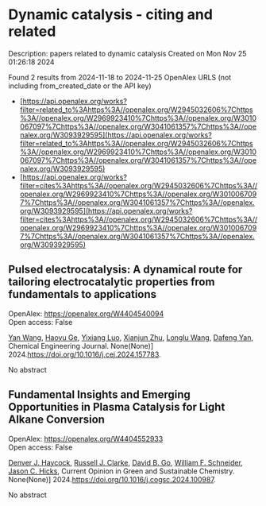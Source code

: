 # Dynamic catalysis - citing and related
Description: papers related to dynamic catalysis
Created on Mon Nov 25 01:26:18 2024

Found 2 results from 2024-11-18 to 2024-11-25
OpenAlex URLS (not including from_created_date or the API key)
- [https://api.openalex.org/works?filter=related_to%3Ahttps%3A//openalex.org/W2945032606%7Chttps%3A//openalex.org/W2969923410%7Chttps%3A//openalex.org/W3010067097%7Chttps%3A//openalex.org/W3041061357%7Chttps%3A//openalex.org/W3093929595](https://api.openalex.org/works?filter=related_to%3Ahttps%3A//openalex.org/W2945032606%7Chttps%3A//openalex.org/W2969923410%7Chttps%3A//openalex.org/W3010067097%7Chttps%3A//openalex.org/W3041061357%7Chttps%3A//openalex.org/W3093929595)
- [https://api.openalex.org/works?filter=cites%3Ahttps%3A//openalex.org/W2945032606%7Chttps%3A//openalex.org/W2969923410%7Chttps%3A//openalex.org/W3010067097%7Chttps%3A//openalex.org/W3041061357%7Chttps%3A//openalex.org/W3093929595](https://api.openalex.org/works?filter=cites%3Ahttps%3A//openalex.org/W2945032606%7Chttps%3A//openalex.org/W2969923410%7Chttps%3A//openalex.org/W3010067097%7Chttps%3A//openalex.org/W3041061357%7Chttps%3A//openalex.org/W3093929595)

## Pulsed electrocatalysis: A dynamical route for tailoring electrocatalytic properties from fundamentals to applications   

OpenAlex: https://openalex.org/W4404540094    
Open access: False
    
[Yan Wang](https://openalex.org/A5107947402), [Haoyu Ge](https://openalex.org/A5015559992), [Yixiang Luo](https://openalex.org/A5111273637), [Xianjun Zhu](https://openalex.org/A5100452971), [Longlu Wang](https://openalex.org/A5101657803), [Dafeng Yan](https://openalex.org/A5026864143), Chemical Engineering Journal. None(None)] 2024.https://doi.org/10.1016/j.cej.2024.157783.
    
No abstract    

    

## Fundamental Insights and Emerging Opportunities in Plasma Catalysis for Light Alkane Conversion   

OpenAlex: https://openalex.org/W4404552933    
Open access: False
    
[Denver J. Haycock](https://openalex.org/A5114725992), [Russell J. Clarke](https://openalex.org/A5029631906), [David B. Go](https://openalex.org/A5078733177), [William F. Schneider](https://openalex.org/A5037264129), [Jason C. Hicks](https://openalex.org/A5043778579), Current Opinion in Green and Sustainable Chemistry. None(None)] 2024.https://doi.org/10.1016/j.cogsc.2024.100987.
    
No abstract    

    
